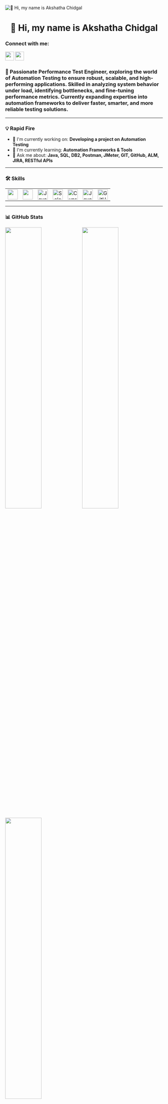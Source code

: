 ![👋 Hi, my name is Akshatha Chidgal](https://www.21kschool.com/ng/wp-content/uploads/sites/28/2024/02/Learn-to-code-4-reasons-why-your-child-should-do-it.png)

<div id="toc">
  <ul align="center" style="list-style: none">
    <summary>
      <h1>
        👋 Hi, my name is Akshatha Chidgal
      </h1>
    </summary>
  </ul>
</div>

**<h3 align="left">Connect with me:</h3>**  
<p align="left">
  <a href="https://github.com/AkshathaChidgal" target="_blank"><img src="https://img.shields.io/badge/GitHub-100000?logo=github&logoColor=white" height="28"></a> 
  <a href="https://www.linkedin.com/in/akshatha-chidgal" target="_blank"><img src="https://img.shields.io/badge/LinkedIn-0077B5?logo=linkedin&logoColor=white" height="28"></a>
</p>

**<h3 align="left">🚀 Passionate Performance Test Engineer, exploring the world of Automation Testing to ensure robust, scalable, and high-performing applications. Skilled in analyzing system behavior under load, identifying bottlenecks, and fine-tuning performance metrics. Currently expanding expertise into automation frameworks to deliver faster, smarter, and more reliable testing solutions.</h3>**

---

**<h3 align="left">💡 Rapid Fire</h3>**

- 💼 I'm currently working on: **Developing a project on Automation Testing**  
- 🌱 I'm currently learning: **Automation Frameworks & Tools**  
- 💬 Ask me about: **Java, SQL, DB2, Postman, JMeter, GIT, GitHub, ALM, JIRA, RESTful APIs**

---

**<h3 align="left">🛠️ Skills</h3>**

<table style="width: 100%; border: 0px solid white;">
<tr>
  <td align="center"><img src="https://img.shields.io/badge/PostgreSQL-316192?logo=postgresql&logoColor=white" height="32"></td>
  <td align="center"><img src="https://img.shields.io/badge/MySQL-4479A1?logo=mysql&logoColor=white" height="32"></td>
  <td align="center"><img src="https://cdn.jsdelivr.net/gh/devicons/devicon/icons/java/java-original-wordmark.svg" height="32" alt="Java"/></td>
  <td align="center"><img src="https://cdn.jsdelivr.net/gh/devicons/devicon/icons/selenium/selenium-original.svg" height="32" alt="Selenium"/></td>
  <td align="center"><img src="https://cdn.jsdelivr.net/gh/devicons/devicon/icons/cypressio/cypressio-original-wordmark.svg" height="32" alt="Cypress"/></td>
  <td align="center"><img src="https://cdn.jsdelivr.net/gh/devicons/devicon/icons/javascript/javascript-original.svg" height="32" alt="JavaScript"/></td>
  <td align="center"><img src="https://cdn.simpleicons.org/github/181717" height="32" alt="GitHub"/></td>
</tr>
</table>

---

**<h3 align="left">📊 GitHub Stats</h3>**

<p align="left">
  <img width="48%" src="https://github-readme-stats.vercel.app/api?username=AkshathaChidgal&theme=react&show_icons=true&count_private=true" />
  <img width="48%" src="https://streak-stats.demolab.com/?user=AkshathaChidgal&theme=react" />
</p>

<p align="left">
  <img width="48%" src="https://github-readme-stats.vercel.app/api/top-langs?username=AkshathaChidgal&theme=react&layout=compact" />
</p>

---

**<h3 align="left">☕ Support Me</h3>**

<p align="left">
  <a href="https://ko-fi.com/akshathachidgal" target="_blank">
    <img src="https://img.shields.io/badge/Ko--fi-343B45?logo=kofi&logoColor=Black" height="36">
  </a>
</p>
